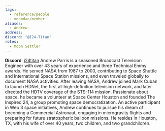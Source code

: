 ```yaml
---
tags:
  - reference/people
  - moondao/member
aliases:
  - Andrew
address: 
discord: "@I24-Titan"
roles:
  - Moon Settler
---
```

**Discord**: [i24titan](https://discord.com/users/892454397374775376)
Andrew Parris is a seasoned Broadcast Television Engineer with over 43 years of experience and three Technical Emmy awards. He served NASA from 1987 to 2000, contributing to Space Shuttle and International Space Station missions, and even traveled globally to document NASA activities. After leaving NASA, Andrew joined Mark Cuban to launch HDNet, the first all high-definition television network, and later directed the HDTV coverage of the STS-114 mission. Passionate about space, he became a volunteer at Space Center Houston and founded The Inspired 24, a group promoting space democratization. An active participant in Web 3 space initiatives, Andrew continues to pursue his dream of becoming a Commercial Astronaut, engaging in microgravity flights and preparing for future stratospheric balloon missions. He resides in Houston, TX, with his wife of over 40 years, two children, and two grandchildren.